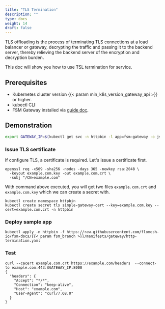 ```yaml
---
title: "TLS Termination"
description: ""
type: docs
weight: 14
draft: false
---
```


TLS offloading is the process of terminating TLS connections at a load balancer or gateway, decrypting the traffic and passing it to the backend server, thereby relieving the backend server of the encryption and decryption burden.

This doc will show you how to use TSL termination for service.

## Prerequisites

- Kubernetes cluster version {{< param min_k8s_version_gateway_api >}} or higher.
- kubectl CLI
- FSM Gateway installed via [guide doc](/guides/traffic_management/ingress/fsm_gateway/installation).

## Demonstration

```bash
export GATEWAY_IP=$(kubectl get svc -n httpbin -l app=fsm-gateway -o jsonpath='{.items[0].status.loadBalancer.ingress[0].ip}')
```

### Issue TLS certificate

If configure TLS, a certificate is required. Let's issue a certificate first.

```shell
openssl req -x509 -sha256 -nodes -days 365 -newkey rsa:2048 \
  -keyout example.com.key -out example.com.crt \
  -subj "/CN=example.com"
```

With command above executed, you will get two files `example.com.crt` and `example.com.key` which we can create a secret with.

```shell
kubectl create namespace httpbin
kubectl create secret tls simple-gateway-cert --key=example.com.key --cert=example.com.crt -n httpbin
```

### Deploy sample app

```shell
kubectl apply -n httpbin -f https://raw.githubusercontent.com/flomesh-io/fsm-docs/{{< param fsm_branch >}}/manifests/gateway/http-termination.yaml
```

### Test

```shell
curl --cacert example.com.crt https://example.com/headers  --connect-to example.com:443:$GATEWAY_IP:8000
{
  "headers": {
    "Accept": "*/*",
    "Connection": "keep-alive",
    "Host": "example.com",
    "User-Agent": "curl/7.68.0"
  }
}

```